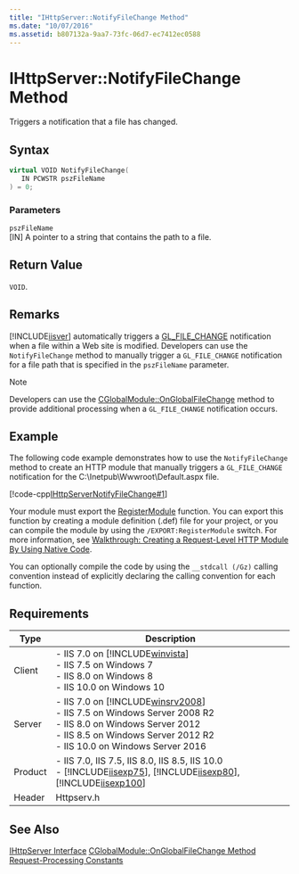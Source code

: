```yaml
---
title: "IHttpServer::NotifyFileChange Method"
ms.date: "10/07/2016"
ms.assetid: b807132a-9aa7-73fc-06d7-ec7412ec0588
---
```

# IHttpServer::NotifyFileChange Method
Triggers a notification that a file has changed.  
  
## Syntax  
  
```cpp  
virtual VOID NotifyFileChange(  
   IN PCWSTR pszFileName  
) = 0;  
```  
  
### Parameters  
 `pszFileName`  
 [IN] A pointer to a string that contains the path to a file.  
  
## Return Value  
 `VOID`.  
  
## Remarks  
 [!INCLUDE[iisver](../../wmi-provider/includes/iisver-md.md)] automatically triggers a [GL_FILE_CHANGE](../../web-development-reference/native-code-api-reference/request-processing-constants.md) notification when a file within a Web site is modified. Developers can use the `NotifyFileChange` method to manually trigger a `GL_FILE_CHANGE` notification for a file path that is specified in the `pszFileName` parameter.  
  
> [!NOTE]
>  Developers can use the [CGlobalModule::OnGlobalFileChange](../../web-development-reference/native-code-api-reference/cglobalmodule-onglobalfilechange-method.md) method to provide additional processing when a `GL_FILE_CHANGE` notification occurs.  
  
## Example  
 The following code example demonstrates how to use the `NotifyFileChange` method to create an HTTP module that manually triggers a `GL_FILE_CHANGE` notification for the C:\Inetpub\Wwwroot\Default.aspx file.  
  
 [!code-cpp[IHttpServerNotifyFileChange#1](../../../samples/snippets/cpp/VS_Snippets_IIS/IIS7/IHttpServerNotifyFileChange/cpp/IHttpServerNotifyFileChange.cpp#1)]  
  
 Your module must export the [RegisterModule](../../web-development-reference/native-code-api-reference/pfn-registermodule-function.md) function. You can export this function by creating a module definition (.def) file for your project, or you can compile the module by using the `/EXPORT:RegisterModule` switch. For more information, see [Walkthrough: Creating a Request-Level HTTP Module By Using Native Code](../../web-development-reference/native-code-development-overview/walkthrough-creating-a-request-level-http-module-by-using-native-code.md).  
  
 You can optionally compile the code by using the `__stdcall (/Gz)` calling convention instead of explicitly declaring the calling convention for each function.  
  
## Requirements  
  
|Type|Description|  
|----------|-----------------|  
|Client|-   IIS 7.0 on [!INCLUDE[winvista](../../wmi-provider/includes/winvista-md.md)]<br />-   IIS 7.5 on Windows 7<br />-   IIS 8.0 on Windows 8<br />-   IIS 10.0 on Windows 10|  
|Server|-   IIS 7.0 on [!INCLUDE[winsrv2008](../../wmi-provider/includes/winsrv2008-md.md)]<br />-   IIS 7.5 on Windows Server 2008 R2<br />-   IIS 8.0 on Windows Server 2012<br />-   IIS 8.5 on Windows Server 2012 R2<br />-   IIS 10.0 on Windows Server 2016|  
|Product|-   IIS 7.0, IIS 7.5, IIS 8.0, IIS 8.5, IIS 10.0<br />-   [!INCLUDE[iisexp75](../../web-development-reference/native-code-api-reference/includes/iisexp75-md.md)], [!INCLUDE[iisexp80](../../web-development-reference/native-code-api-reference/includes/iisexp80-md.md)], [!INCLUDE[iisexp100](../../web-development-reference/native-code-api-reference/includes/iisexp100-md.md)]|  
|Header|Httpserv.h|  
  
## See Also  
 [IHttpServer Interface](../../web-development-reference/native-code-api-reference/ihttpserver-interface.md)
 [CGlobalModule::OnGlobalFileChange Method](../../web-development-reference/native-code-api-reference/cglobalmodule-onglobalfilechange-method.md)
 [Request-Processing Constants](../../web-development-reference/native-code-api-reference/request-processing-constants.md)
